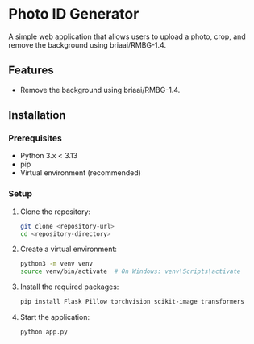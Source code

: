 # Photo ID Generator

A simple web application that allows users to upload a photo, crop, and remove the background using briaai/RMBG-1.4.

## Features

-   Remove the background using briaai/RMBG-1.4.

## Installation

### Prerequisites

-   Python 3.x < 3.13
-   pip
-   Virtual environment (recommended)

### Setup

1. Clone the repository:

    ```bash
    git clone <repository-url>
    cd <repository-directory>
    ```

2. Create a virtual environment:

    ```bash
    python3 -m venv venv
    source venv/bin/activate  # On Windows: venv\Scripts\activate
    ```

3. Install the required packages:

    ```bash
    pip install Flask Pillow torchvision scikit-image transformers
    ```

4. Start the application:

    ```bash
    python app.py
    ```
